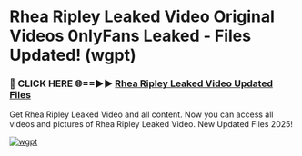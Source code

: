 # Rhea Ripley Leaked Video Original Videos 0nlyFans Leaked - Files Updated! (wgpt)

<h3>🔴 CLICK HERE 🌐==►► <a href="https://tinyurl.com/ehrbuxhb" rel="nofollow">Rhea Ripley Leaked Video Updated Files</a></h3>

Get Rhea Ripley Leaked Video and all content. Now you can access all videos and pictures of Rhea Ripley Leaked Video. New Updated Files 2025!

[![wgpt](https://i.imgur.com/lVYEuWS.gif)](https://tinyurl.com/ehrbuxhb)
